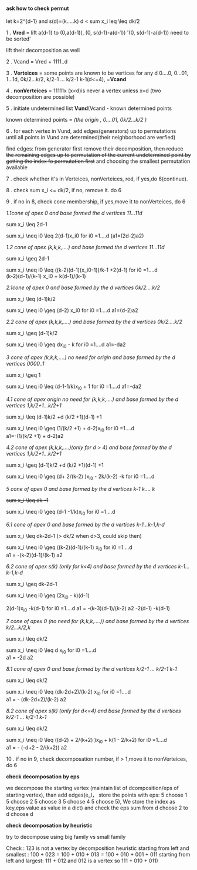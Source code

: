 #### ask how to check permut


let k=2^{d-1} and s(d)=(k…..k)   d < sum x_i leq \leq dk/2 


1 .   **Vred** = lift  a(d-1) to (0,a(d-1)), (0, s(d-1)-a(d-1)) 
'(0, s(d-1)-a(d-1)) need to be sorted'

lift their decomposition as well

2 .  Vcand = Vred + 1111..d

3 . **Verteices** = some points are known to be vertices for any d 
0….0, 0…01, 1…1d, 0k/2…k/2, k/2-1 … k/2-1 k-1(d<=4), =**Vcand**

4 . **nonVerteices** = 11111x (x<d)is never a vertex 
unless x=d (two decomposition are possible) 

5 . initiate undetermined list **Vund**(Vcand - known determined points

known determined points = _(the origin , 0….01,  0k/2…k/2 )_

6 . for each vertex in Vund, add edges(generators) up to permutations  
until all points in Vund are determined(their neighborhood are verfied)

find edges: from generator first remove their decomposition, 
~~then reduce the remaining edges up to permutation of 
the current undetermined point 
by getting the index fo permutation first~~ 
and choosing the smallest permutation available

7 . check whether it's in Verteices, nonVerteices, red, if yes,do 6(continue). 

8 . check sum x_i <= dk/2, if no, remove it. do 6

9 . if no in 8, check cone membership, if yes,move it to nonVerteices, do 6


 _1.1cone of apex 0 and base formed the d vertices 11…11d_
 
 sum x_i \leq 2d-1
 
 sum x_i \neq i0 \leq 2(d-1)x_i0   for i0 =1….d (a1=(2d-2)a2)
 
 
_1.2 cone of apex (k,k,k,....) and base formed the d vertices 11…11d_

 sum x_i \geq 2d-1

 sum x_i \neq i0 \leq ((k-2)(d-1)(x_i0-1))/k-1 +2(d-1)   for i0 =1….d  
 (k-2)(d-1)/(k-1) x_i0 + k(d-1)/(k-1)
 
 _2.1cone of apex 0 and base formed by the d vertices 0k/2….k/2_

sum x_i \leq (d-1)k/2

sum x_i \neq i0 \geq (d-2) x_i0   for i0 =1….d  a1=(d-2)a2  

 _2.2 cone of apex (k,k,k,....) and base formed by the d vertices 0k/2….k/2_

sum x_i \geq (d-1)k/2

sum x_i \neq i0 \geq dx<sub>i0</sub> - k   for i0 =1….d  a1=-da2 

 _3 cone of apex (k,k,k,....) no need for origin and base formed 
 by the d vertices 0000..1_

sum x_i \geq 1

sum x_i \neq i0 \leq (d-1-1/k)x<sub>i0</sub> + 1   for i0 =1….d  a1=-da2 

 _4.1 cone of apex origin no need for (k,k,k,....) and base formed 
 by the d vertices 1,k/2+1…k/2+1_
 
 sum x_i \leq (d-1)k/2 +d  (k/2 +1)(d-1) +1
 
 sum x_i \neq i0 \geq (1/(k/2 +1) + d-2)x<sub>i0</sub>    for i0 =1….d  
 a1=-(1/(k/2 +1) + d-2)a2

 _4.2 cone of apex (k,k,k,....)(only for d > 4) and base formed 
 by the d vertices 1,k/2+1…k/2+1_

sum x_i \geq (d-1)k/2 +d  (k/2 +1)(d-1) +1
 
sum x_i \neq i0 \geq (d+ 2/(k-2) )x<sub>i0</sub> - 2k/(k-2) -k   for i0 =1….d  


_5 cone of apex 0 and base formed by the d vertices k-1 k.... k_

~~sum x_i \leq dk -1~~
 
sum x_i \neq i0 \geq (d-1 -1/k)x<sub>i0</sub>   for i0 =1….d  

_6.1 cone of apex 0  and base formed by the d vertices k-1…k-1,k-d_

sum x_i \leq dk-2d-1 (> dk/2 when d>3, could skip then)
 
sum x_i \neq i0 \geq ((k-2)(d-1)/(k-1) x<sub>i0</sub>   for i0 =1….d  
a1 = -(k-2)(d-1)/(k-1) a2

_6.2 cone of apex s(k) (only for k<4) and base formed 
by the d vertices k-1…k-1,k-d_

sum x_i \geq dk-2d-1
 
sum x_i \neq i0 \geq (2x<sub>i0</sub> - k)(d-1)

2(d-1)x<sub>i0</sub> -k(d-1)
 for i0 =1….d 
a1 = -(k-3)(d-1)/(k-2) a2  -2(d-1)     -k(d-1)


_7 cone of apex 0 (no need for (k,k,k,....)) and base formed 
by the d vertices k/2…k/2,k_

sum x_i \leq  dk/2 
 
sum x_i \neq i0 \leq d x<sub>i0</sub>   for i0 =1….d  
a1 = -2d a2

_8.1 cone of apex 0 and base formed by the d vertices k/2-1 … k/2-1 k-1_

sum x_i \leq  dk/2 
 
sum x_i \neq i0 \leq (dk-2d+2)/(k-2) x<sub>i0</sub>   for i0 =1….d  
a1 = - (dk-2d+2)/(k-2) a2

_8.2 cone of apex s(k) (only for d<=4) and base formed by the d vertices k/2-1 … k/2-1 k-1_

sum x_i \leq  dk/2 
 
sum x_i \neq i0 \leq ((d-2) + 2/(k+2) )x<sub>i0</sub> + k(1 - 2/k+2)   for i0 =1….d  
a1 = - (-d+2 - 2/(k+2)) a2

10 . if no in 9, check decomposation number, if > 1,move it to nonVerteices, 
do 6

**check decomposation by eps**

we decompose the starting vertex (maintain list of dcomposition/eps
of starting vertex), than add edges(e_l， store the points with eps:
5 choose 1 5 choose 2 5 choose 3 5 choose 4 5 choose 5),
We store the index as key,eps value as value in a dict)
and check the eps sum from d choose 2 to d choose d

**check decomposation by heuristic**

try to decompose using big family vs small family

Check : 123 is not a vertex by decomposition heuristic 
starting from left and smallest : 
100 + 023 = 100 + 010 + 013 = 100 + 010 + 001 + 011 
starting from left and largest:
111 + 012 and 012 is a vertex so 111 + 010 + 011)
